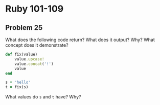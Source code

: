 # Ruby 101-109
## Problem 25

What does the following code return? What does it output? Why? What concept does it demonstrate?

```ruby
def fix(value)
	value.upcase!
	value.concat('!')
	value
end

s = 'hello'
t = fix(s)
```

What values do `s` and `t` have? Why?
